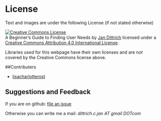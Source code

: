 # License

Text and images are under the following License (if not stated otherwise)

 <a rel="license" href="http://creativecommons.org/licenses/by/4.0/"><img alt="Creative Commons License" style="border-width:0" src="https://i.creativecommons.org/l/by/4.0/88x31.png" /></a><br /><span xmlns:dct="http://purl.org/dc/terms/" property="dct:title">A Beginner’s Guide to Finding User Needs</span> by <a xmlns:cc="http://creativecommons.org/ns#" href="https://github.com/jdittrich" property="cc:attributionName" rel="cc:attributionURL">Jan Dittrich</a>  licensed under a  <a rel="license" href="http://creativecommons.org/licenses/by/4.0/">Creative Commons Attribution 4.0 International License</a>.

Libraries used for this webpage have their own licenses and are *not* covered by the Creative Commons license above.

##Contributers

* [lisacharlotterost](https://github.com/lisacharlotterost)

## Suggestions and Feedback

If you are  on github: [file an issue](https://github.com/jdittrich/userNeedResearchBook/issues)

Otherwise you can write me a mail: *dittrich.c.jan AT gmail DOTcom*
